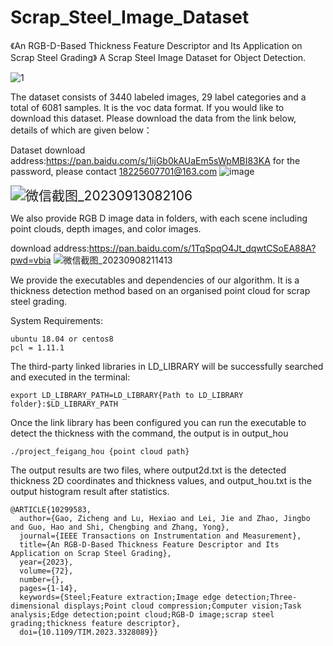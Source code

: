 # Scrap_Steel_Image_Dataset
《An RGB-D-Based Thickness Feature Descriptor and Its Application on Scrap Steel Grading》
A Scrap Steel Image Dataset for Object Detection.

![1](https://github.com/zichengzichengzi/Scrap_Steel_Image_Dataset/assets/43312794/0d6198d5-1eb2-4aca-92cb-f45c8650a944)



The dataset consists of 3440 labeled images, 29 label categories and a total of 6081 samples. It is the voc data format. If you would like to download this dataset. Please download the data from the link below, details of which are given below：

Dataset download address:https://pan.baidu.com/s/1ijGb0kAUaEm5sWpMBI83KA
for the password, please contact 18225607701@163.com
![image](https://github.com/zichengzichengzi/Scrap_Steel_Image_Dataset/assets/43312794/a111fab7-1741-4656-aac6-c0f79a2f1068)

<img src="https://github.com/zichengzichengzi/Scrap_Steel_Image_Dataset/assets/43312794/304e2fde-6ff0-45fa-9fdf-b8fdf0a83ab1" alt="微信截图_20230913082106" style="zoom:150%;" />



We also provide RGB D image data in folders, with each scene including point clouds, depth images, and color images.

download address:https://pan.baidu.com/s/1TqSpqO4Jt_dqwtCSoEA88A?pwd=vbia 
![微信截图_20230908211413](https://github.com/zichengzichengzi/Scrap_Steel_Image_Dataset/assets/43312794/3005ed93-f683-4301-9271-36bfefcf5f1e)

We provide the executables and dependencies of our algorithm. It is a thickness detection method based on an organised point cloud for scrap steel grading.

System Requirements:

```
ubuntu 18.04 or centos8
pcl = 1.11.1
```

The third-party linked libraries in LD_LIBRARY will be successfully searched and executed in the terminal:

```
export LD_LIBRARY_PATH=LD_LIBRARY{Path to LD_LIBRARY folder}:$LD_LIBRARY_PATH
```

Once the link library has been configured you can run the executable to detect the thickness with the command, the output is in output_hou

```
./project_feigang_hou {point cloud path}
```

The output results are two files, where output2d.txt is the detected thickness 2D coordinates and thickness values, and output_hou.txt is the output histogram result after statistics.

```
@ARTICLE{10299583,
  author={Gao, Zicheng and Lu, Hexiao and Lei, Jie and Zhao, Jingbo and Guo, Hao and Shi, Chengbing and Zhang, Yong},
  journal={IEEE Transactions on Instrumentation and Measurement}, 
  title={An RGB-D-Based Thickness Feature Descriptor and Its Application on Scrap Steel Grading}, 
  year={2023},
  volume={72},
  number={},
  pages={1-14},
  keywords={Steel;Feature extraction;Image edge detection;Three-dimensional displays;Point cloud compression;Computer vision;Task analysis;Edge detection;point cloud;RGB-D image;scrap steel grading;thickness feature descriptor},
  doi={10.1109/TIM.2023.3328089}}

```

